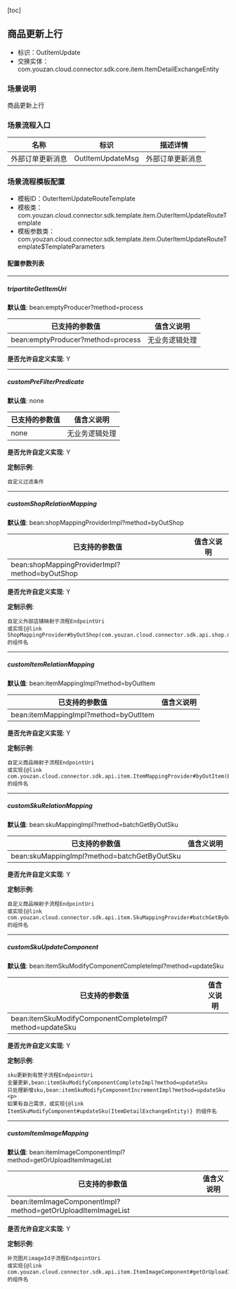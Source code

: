 [toc]

## 商品更新上行
- 标识：OutItemUpdate
- 交换实体：com.youzan.cloud.connector.sdk.core.item.ItemDetailExchangeEntity
### 场景说明
商品更新上行
### 场景流程入口

名称 | 标识 | 描述详情
---|---|---
外部订单更新消息 | OutItemUpdateMsg | 外部订单更新消息

### 场景流程模板配置
- 模板ID：OuterItemUpdateRouteTemplate
- 模板类：com.youzan.cloud.connector.sdk.template.item.OuterItemUpdateRouteTemplate
- 模板参数类：com.youzan.cloud.connector.sdk.template.item.OuterItemUpdateRouteTemplate$TemplateParameters

#### 配置参数列表

---
##### tripartiteGetItemUri
> 

**默认值**: bean:emptyProducer?method=process

已支持的参数值 | 值含义说明
---|---
bean:emptyProducer?method=process | 无业务逻辑处理

**是否允许自定义实现**: Y

---
##### customPreFilterPredicate
> 

**默认值**: none

已支持的参数值 | 值含义说明
---|---
none | 无业务逻辑处理

**是否允许自定义实现**: Y


**定制示例**:
```
自定义过滤条件
```
---
##### customShopRelationMapping
> 

**默认值**: bean:shopMappingProviderImpl?method=byOutShop

已支持的参数值 | 值含义说明
---|---
bean:shopMappingProviderImpl?method=byOutShop | 

**是否允许自定义实现**: Y


**定制示例**:
```
自定义外部店铺映射子流程EndpointUri
或实现{@link ShopMappingProvider#byOutShop(com.youzan.cloud.connector.sdk.api.shop.model.ByOutShopQryParam)}的组件名
```
---
##### customItemRelationMapping
> 

**默认值**: bean:itemMappingImpl?method=byOutItem

已支持的参数值 | 值含义说明
---|---
bean:itemMappingImpl?method=byOutItem | 

**是否允许自定义实现**: Y


**定制示例**:
```
自定义商品映射子流程EndpointUri
或实现{@link com.youzan.cloud.connector.sdk.api.item.ItemMappingProvider#byOutItem(ByOutItemQryParam)} 的组件名
```
---
##### customSkuRelationMapping
> 

**默认值**: bean:skuMappingImpl?method=batchGetByOutSku

已支持的参数值 | 值含义说明
---|---
bean:skuMappingImpl?method=batchGetByOutSku | 

**是否允许自定义实现**: Y


**定制示例**:
```
自定义商品映射子流程EndpointUri
或实现{@link com.youzan.cloud.connector.sdk.api.item.SkuMappingProvider#batchGetByOutSku(BatchGetByOutSkuQryParam)} 的组件名
```
---
##### customSkuUpdateComponent
> 

**默认值**: bean:itemSkuModifyComponentCompleteImpl?method=updateSku

已支持的参数值 | 值含义说明
---|---
bean:itemSkuModifyComponentCompleteImpl?method=updateSku | 

**是否允许自定义实现**: Y


**定制示例**:
```
sku更新到有赞子流程EndpointUri
全量更新,bean:itemSkuModifyComponentCompleteImpl?method=updateSku
只处理新增sku,bean:itemSkuModifyComponentIncrementImpl?method=updateSku
<p>
如果有自己需求，或实现{@link ItemSkuModifyComponent#updateSku(ItemDetailExchangeEntity)} 的组件名
```
---
##### customItemImageMapping
> 

**默认值**: bean:itemImageComponentImpl?method=getOrUploadItemImageList

已支持的参数值 | 值含义说明
---|---
bean:itemImageComponentImpl?method=getOrUploadItemImageList | 

**是否允许自定义实现**: Y


**定制示例**:
```
补充图片imageId子流程EndpointUri
或实现{@link com.youzan.cloud.connector.sdk.api.item.ItemImageComponent#getOrUploadItemImageList(ItemImageIdUploadParam)}的组件名
```

